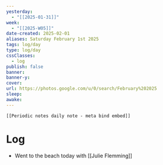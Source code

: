```yaml
---
yesterday: 
  - "[[2025-01-31]]"
week: 
  - "[[2025-W05]]" 
date-created: 2025-02-01
aliases: Saturday February 1st 2025
tags: log/day
type: log/day
cssClasses:
  - log
publish: false
banner: 
banner-y: 
cover: 
url: https://photos.google.com/u/0/search/February%202025
sleep: 
awake:
---
```


```meta-bind-embed
[[Periodic notes daily note - meta bind embed]]
```

# Log
- Went to the beach today with [[Julie Flemming]]